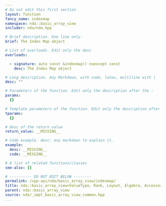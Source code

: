 ```yaml
---
# Do not edit this first section
layout: function
fancy_name: indexmap
namespace: nda::basic_array_view
includer: nda/nda.hpp

# Brief description. One line only.
brief: The Index Map object

# List of overloads. Edit only the desc
overloads:

  - signature: auto const &indexmap() noexcept const
    desc: The Index Map object

# Long description. Any Markdown, with code, latex, multiline with |
desc: ""

# Parameters of the function. Edit only the description after the :
params:
  {}

# Template parameters of the function. Edit only the description after the :
tparams:
  {}

# Desc of the return value
return_value: __MISSING__

# Code example. desc: any markdown to explain it.
example:
  desc: __MISSING__
  code: __MISSING__

# A list of related functions/classes
see-also: []

# ---------- DO NOT EDIT BELOW --------
permalink: /cpp-api/nda/basic_array_view/indexmap/
title: nda::basic_array_view<ValueType, Rank, Layout, Algebra, AccessorPolicy, OwningPolicy>::indexmap
parent: nda::basic_array_view
source: nda/_impl_basic_array_view_common.hpp
...
```



